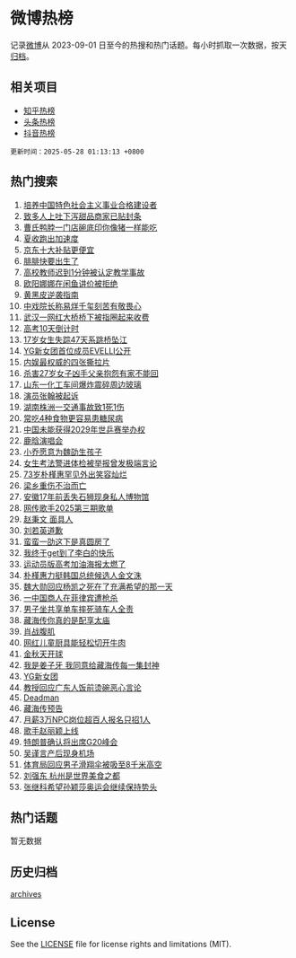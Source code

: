 # 微博热榜

记录[微博](https://www.weibo.com)从 2023-09-01 日至今的热搜和热门话题。每小时抓取一次数据，按天[归档](archives)。

## 相关项目

- [知乎热榜](https://github.com/hotarchive/zhihu)
- [头条热榜](https://github.com/hotarchive/toutiao)
- [抖音热榜](https://github.com/hotarchive/douyin)


`更新时间：2025-05-28 01:13:13 +0800`

## 热门搜索

1. [培养中国特色社会主义事业合格建设者](https://m.weibo.cn/search?containerid=100103type%3D1%26t%3D10%26q%3D%23%E5%9F%B9%E5%85%BB%E4%B8%AD%E5%9B%BD%E7%89%B9%E8%89%B2%E7%A4%BE%E4%BC%9A%E4%B8%BB%E4%B9%89%E4%BA%8B%E4%B8%9A%E5%90%88%E6%A0%BC%E5%BB%BA%E8%AE%BE%E8%80%85%23&stream_entry_id=51&isnewpage=1&extparam=seat%3D1%26c_type%3D51%26cate%3D10103%26q%3D%2523%25E5%259F%25B9%25E5%2585%25BB%25E4%25B8%25AD%25E5%259B%25BD%25E7%2589%25B9%25E8%2589%25B2%25E7%25A4%25BE%25E4%25BC%259A%25E4%25B8%25BB%25E4%25B9%2589%25E4%25BA%258B%25E4%25B8%259A%25E5%2590%2588%25E6%25A0%25BC%25E5%25BB%25BA%25E8%25AE%25BE%25E8%2580%2585%2523%26filter_type%3Drealtimehot%26pos%3D0%26stream_entry_id%3D51%26dgr%3D0%26display_time%3D1748365992%26pre_seqid%3D1748365992062031119926)
1. [致多人上吐下泻甜品商家已贴封条](https://m.weibo.cn/search?containerid=100103type%3D1%26t%3D10%26q%3D%23%E8%87%B4%E5%A4%9A%E4%BA%BA%E4%B8%8A%E5%90%90%E4%B8%8B%E6%B3%BB%E7%94%9C%E5%93%81%E5%95%86%E5%AE%B6%E5%B7%B2%E8%B4%B4%E5%B0%81%E6%9D%A1%23&stream_entry_id=31&isnewpage=1&extparam=seat%3D1%26lcate%3D5001%26filter_type%3Drealtimehot%26q%3D%2523%25E8%2587%25B4%25E5%25A4%259A%25E4%25BA%25BA%25E4%25B8%258A%25E5%2590%2590%25E4%25B8%258B%25E6%25B3%25BB%25E7%2594%259C%25E5%2593%2581%25E5%2595%2586%25E5%25AE%25B6%25E5%25B7%25B2%25E8%25B4%25B4%25E5%25B0%2581%25E6%259D%25A1%2523%26dgr%3D0%26pos%3D0%26cate%3D5001%26stream_entry_id%3D31%26band_rank%3D1%26c_type%3D31%26realpos%3D1%26flag%3D2%26display_time%3D1748365992%26pre_seqid%3D1748365992062031119926)
1. [曹氏鸭脖一门店碗底印你像猪一样能吃](https://m.weibo.cn/search?containerid=100103type%3D1%26t%3D10%26q%3D%23%E6%9B%B9%E6%B0%8F%E9%B8%AD%E8%84%96%E4%B8%80%E9%97%A8%E5%BA%97%E7%A2%97%E5%BA%95%E5%8D%B0%E4%BD%A0%E5%83%8F%E7%8C%AA%E4%B8%80%E6%A0%B7%E8%83%BD%E5%90%83%23&stream_entry_id=31&isnewpage=1&extparam=seat%3D1%26lcate%3D5001%26filter_type%3Drealtimehot%26q%3D%2523%25E6%259B%25B9%25E6%25B0%258F%25E9%25B8%25AD%25E8%2584%2596%25E4%25B8%2580%25E9%2597%25A8%25E5%25BA%2597%25E7%25A2%2597%25E5%25BA%2595%25E5%258D%25B0%25E4%25BD%25A0%25E5%2583%258F%25E7%258C%25AA%25E4%25B8%2580%25E6%25A0%25B7%25E8%2583%25BD%25E5%2590%2583%2523%26dgr%3D0%26pos%3D1%26cate%3D5001%26stream_entry_id%3D31%26band_rank%3D2%26c_type%3D31%26realpos%3D2%26flag%3D2%26display_time%3D1748365992%26pre_seqid%3D1748365992062031119926)
1. [夏收跑出加速度](https://m.weibo.cn/search?containerid=100103type%3D1%26t%3D10%26q%3D%23%E5%A4%8F%E6%94%B6%E8%B7%91%E5%87%BA%E5%8A%A0%E9%80%9F%E5%BA%A6%23&stream_entry_id=31&isnewpage=1&extparam=seat%3D1%26lcate%3D5001%26filter_type%3Drealtimehot%26q%3D%2523%25E5%25A4%258F%25E6%2594%25B6%25E8%25B7%2591%25E5%2587%25BA%25E5%258A%25A0%25E9%2580%259F%25E5%25BA%25A6%2523%26dgr%3D0%26pos%3D2%26cate%3D5001%26stream_entry_id%3D31%26band_rank%3D3%26c_type%3D31%26realpos%3D3%26flag%3D0%26display_time%3D1748365992%26pre_seqid%3D1748365992062031119926)
1. [京东十大补贴更便宜](https://m.weibo.cn/search?containerid=100103type%3D1%26t%3D10%26q%3D%23%E4%BA%AC%E4%B8%9C%E5%8D%81%E5%A4%A7%E8%A1%A5%E8%B4%B4%E6%9B%B4%E4%BE%BF%E5%AE%9C%23&stream_entry_id=31&isnewpage=1&extparam=seat%3D1%26topic_ad%3D1%26lcate%3D5001%26filter_type%3Drealtimehot%26q%3D%2523%25E4%25BA%25AC%25E4%25B8%259C%25E5%258D%2581%25E5%25A4%25A7%25E8%25A1%25A5%25E8%25B4%25B4%25E6%259B%25B4%25E4%25BE%25BF%25E5%25AE%259C%2523%26dgr%3D0%26adid%3D287911%26cate%3D5001%26pos%3D3%26band_rank%3D4%26is_ad_pos%3D1%26stream_entry_id%3D31%26c_type%3D31%26display_time%3D1748365992%26pre_seqid%3D1748365992062031119926)
1. [腓腓快要出生了](https://m.weibo.cn/search?containerid=100103type%3D1%26t%3D10%26q%3D%E8%85%93%E8%85%93%E5%BF%AB%E8%A6%81%E5%87%BA%E7%94%9F%E4%BA%86&stream_entry_id=31&isnewpage=1&extparam=seat%3D1%26lcate%3D5001%26filter_type%3Drealtimehot%26q%3D%25E8%2585%2593%25E8%2585%2593%25E5%25BF%25AB%25E8%25A6%2581%25E5%2587%25BA%25E7%2594%259F%25E4%25BA%2586%26dgr%3D0%26pos%3D4%26cate%3D5001%26stream_entry_id%3D31%26band_rank%3D4%26c_type%3D31%26realpos%3D4%26flag%3D2%26display_time%3D1748365992%26pre_seqid%3D1748365992062031119926)
1. [高校教师迟到1分钟被认定教学事故](https://m.weibo.cn/search?containerid=100103type%3D1%26t%3D10%26q%3D%23%E9%AB%98%E6%A0%A1%E6%95%99%E5%B8%88%E8%BF%9F%E5%88%B01%E5%88%86%E9%92%9F%E8%A2%AB%E8%AE%A4%E5%AE%9A%E6%95%99%E5%AD%A6%E4%BA%8B%E6%95%85%23&stream_entry_id=31&isnewpage=1&extparam=seat%3D1%26lcate%3D5001%26filter_type%3Drealtimehot%26q%3D%2523%25E9%25AB%2598%25E6%25A0%25A1%25E6%2595%2599%25E5%25B8%2588%25E8%25BF%259F%25E5%2588%25B01%25E5%2588%2586%25E9%2592%259F%25E8%25A2%25AB%25E8%25AE%25A4%25E5%25AE%259A%25E6%2595%2599%25E5%25AD%25A6%25E4%25BA%258B%25E6%2595%2585%2523%26dgr%3D0%26pos%3D5%26cate%3D5001%26stream_entry_id%3D31%26band_rank%3D5%26c_type%3D31%26realpos%3D5%26flag%3D0%26display_time%3D1748365992%26pre_seqid%3D1748365992062031119926)
1. [欧阳娜娜在闲鱼讲价被拒绝](https://m.weibo.cn/search?containerid=100103type%3D1%26t%3D10%26q%3D%23%E6%AC%A7%E9%98%B3%E5%A8%9C%E5%A8%9C%E5%9C%A8%E9%97%B2%E9%B1%BC%E8%AE%B2%E4%BB%B7%E8%A2%AB%E6%8B%92%E7%BB%9D%23&stream_entry_id=31&isnewpage=1&extparam=seat%3D1%26lcate%3D5001%26filter_type%3Drealtimehot%26q%3D%2523%25E6%25AC%25A7%25E9%2598%25B3%25E5%25A8%259C%25E5%25A8%259C%25E5%259C%25A8%25E9%2597%25B2%25E9%25B1%25BC%25E8%25AE%25B2%25E4%25BB%25B7%25E8%25A2%25AB%25E6%258B%2592%25E7%25BB%259D%2523%26dgr%3D0%26pos%3D6%26cate%3D5001%26stream_entry_id%3D31%26band_rank%3D6%26c_type%3D31%26realpos%3D6%26flag%3D2%26display_time%3D1748365992%26pre_seqid%3D1748365992062031119926)
1. [黄黑皮逆袭指南](https://m.weibo.cn/search?containerid=100103type%3D1%26t%3D10%26q%3D%23%E9%BB%84%E9%BB%91%E7%9A%AE%E9%80%86%E8%A2%AD%E6%8C%87%E5%8D%97%23&stream_entry_id=31&isnewpage=1&extparam=seat%3D1%26topic_ad%3D1%26lcate%3D5001%26filter_type%3Drealtimehot%26q%3D%2523%25E9%25BB%2584%25E9%25BB%2591%25E7%259A%25AE%25E9%2580%2586%25E8%25A2%25AD%25E6%258C%2587%25E5%258D%2597%2523%26dgr%3D0%26adid%3D287836%26cate%3D5001%26pos%3D7%26band_rank%3D7%26is_ad_pos%3D1%26stream_entry_id%3D31%26c_type%3D31%26display_time%3D1748365992%26pre_seqid%3D1748365992062031119926)
1. [中戏院长称易烊千玺刻苦有敬畏心](https://m.weibo.cn/search?containerid=100103type%3D1%26t%3D10%26q%3D%23%E4%B8%AD%E6%88%8F%E9%99%A2%E9%95%BF%E7%A7%B0%E6%98%93%E7%83%8A%E5%8D%83%E7%8E%BA%E5%88%BB%E8%8B%A6%E6%9C%89%E6%95%AC%E7%95%8F%E5%BF%83%23&stream_entry_id=31&isnewpage=1&extparam=seat%3D1%26lcate%3D5001%26filter_type%3Drealtimehot%26q%3D%2523%25E4%25B8%25AD%25E6%2588%258F%25E9%2599%25A2%25E9%2595%25BF%25E7%25A7%25B0%25E6%2598%2593%25E7%2583%258A%25E5%258D%2583%25E7%258E%25BA%25E5%2588%25BB%25E8%258B%25A6%25E6%259C%2589%25E6%2595%25AC%25E7%2595%258F%25E5%25BF%2583%2523%26dgr%3D0%26pos%3D8%26cate%3D5001%26stream_entry_id%3D31%26band_rank%3D7%26c_type%3D31%26realpos%3D7%26flag%3D2%26display_time%3D1748365992%26pre_seqid%3D1748365992062031119926)
1. [武汉一网红大桥桥下被指圈起来收费](https://m.weibo.cn/search?containerid=100103type%3D1%26t%3D10%26q%3D%23%E6%AD%A6%E6%B1%89%E4%B8%80%E7%BD%91%E7%BA%A2%E5%A4%A7%E6%A1%A5%E6%A1%A5%E4%B8%8B%E8%A2%AB%E6%8C%87%E5%9C%88%E8%B5%B7%E6%9D%A5%E6%94%B6%E8%B4%B9%23&stream_entry_id=31&isnewpage=1&extparam=seat%3D1%26lcate%3D5001%26filter_type%3Drealtimehot%26q%3D%2523%25E6%25AD%25A6%25E6%25B1%2589%25E4%25B8%2580%25E7%25BD%2591%25E7%25BA%25A2%25E5%25A4%25A7%25E6%25A1%25A5%25E6%25A1%25A5%25E4%25B8%258B%25E8%25A2%25AB%25E6%258C%2587%25E5%259C%2588%25E8%25B5%25B7%25E6%259D%25A5%25E6%2594%25B6%25E8%25B4%25B9%2523%26dgr%3D0%26pos%3D9%26cate%3D5001%26stream_entry_id%3D31%26band_rank%3D8%26c_type%3D31%26realpos%3D8%26flag%3D0%26display_time%3D1748365992%26pre_seqid%3D1748365992062031119926)
1. [高考10天倒计时](https://m.weibo.cn/search?containerid=100103type%3D1%26t%3D10%26q%3D%23%E9%AB%98%E8%80%8310%E5%A4%A9%E5%80%92%E8%AE%A1%E6%97%B6%23&stream_entry_id=31&isnewpage=1&extparam=seat%3D1%26lcate%3D5001%26filter_type%3Drealtimehot%26q%3D%2523%25E9%25AB%2598%25E8%2580%258310%25E5%25A4%25A9%25E5%2580%2592%25E8%25AE%25A1%25E6%2597%25B6%2523%26dgr%3D0%26pos%3D10%26cate%3D5001%26stream_entry_id%3D31%26band_rank%3D9%26c_type%3D31%26realpos%3D9%26flag%3D0%26display_time%3D1748365992%26pre_seqid%3D1748365992062031119926)
1. [17岁女生失踪47天系跳桥坠江](https://m.weibo.cn/search?containerid=100103type%3D1%26t%3D10%26q%3D%2317%E5%B2%81%E5%A5%B3%E7%94%9F%E5%A4%B1%E8%B8%AA47%E5%A4%A9%E7%B3%BB%E8%B7%B3%E6%A1%A5%E5%9D%A0%E6%B1%9F%23&stream_entry_id=31&isnewpage=1&extparam=seat%3D1%26lcate%3D5001%26filter_type%3Drealtimehot%26q%3D%252317%25E5%25B2%2581%25E5%25A5%25B3%25E7%2594%259F%25E5%25A4%25B1%25E8%25B8%25AA47%25E5%25A4%25A9%25E7%25B3%25BB%25E8%25B7%25B3%25E6%25A1%25A5%25E5%259D%25A0%25E6%25B1%259F%2523%26dgr%3D0%26pos%3D11%26cate%3D5001%26stream_entry_id%3D31%26band_rank%3D10%26c_type%3D31%26realpos%3D10%26flag%3D1%26display_time%3D1748365992%26pre_seqid%3D1748365992062031119926)
1. [YG新女团首位成员EVELLI公开](https://m.weibo.cn/search?containerid=100103type%3D1%26t%3D10%26q%3D%23YG%E6%96%B0%E5%A5%B3%E5%9B%A2%E9%A6%96%E4%BD%8D%E6%88%90%E5%91%98EVELLI%E5%85%AC%E5%BC%80%23&stream_entry_id=31&isnewpage=1&extparam=seat%3D1%26lcate%3D5001%26filter_type%3Drealtimehot%26q%3D%2523YG%25E6%2596%25B0%25E5%25A5%25B3%25E5%259B%25A2%25E9%25A6%2596%25E4%25BD%258D%25E6%2588%2590%25E5%2591%2598EVELLI%25E5%2585%25AC%25E5%25BC%2580%2523%26dgr%3D0%26pos%3D12%26cate%3D5001%26stream_entry_id%3D31%26band_rank%3D11%26c_type%3D31%26realpos%3D11%26flag%3D1%26display_time%3D1748365992%26pre_seqid%3D1748365992062031119926)
1. [内娱最权威的四张撕拉片](https://m.weibo.cn/search?containerid=100103type%3D1%26t%3D10%26q%3D%23%E5%86%85%E5%A8%B1%E6%9C%80%E6%9D%83%E5%A8%81%E7%9A%84%E5%9B%9B%E5%BC%A0%E6%92%95%E6%8B%89%E7%89%87%23&stream_entry_id=31&isnewpage=1&extparam=seat%3D1%26lcate%3D5001%26filter_type%3Drealtimehot%26q%3D%2523%25E5%2586%2585%25E5%25A8%25B1%25E6%259C%2580%25E6%259D%2583%25E5%25A8%2581%25E7%259A%2584%25E5%259B%259B%25E5%25BC%25A0%25E6%2592%2595%25E6%258B%2589%25E7%2589%2587%2523%26dgr%3D0%26pos%3D13%26cate%3D5001%26stream_entry_id%3D31%26band_rank%3D12%26c_type%3D31%26realpos%3D12%26flag%3D2%26display_time%3D1748365992%26pre_seqid%3D1748365992062031119926)
1. [杀害27岁女子凶手父亲抱怨有家不能回](https://m.weibo.cn/search?containerid=100103type%3D1%26t%3D10%26q%3D%23%E6%9D%80%E5%AE%B327%E5%B2%81%E5%A5%B3%E5%AD%90%E5%87%B6%E6%89%8B%E7%88%B6%E4%BA%B2%E6%8A%B1%E6%80%A8%E6%9C%89%E5%AE%B6%E4%B8%8D%E8%83%BD%E5%9B%9E%23&stream_entry_id=31&isnewpage=1&extparam=seat%3D1%26lcate%3D5001%26filter_type%3Drealtimehot%26q%3D%2523%25E6%259D%2580%25E5%25AE%25B327%25E5%25B2%2581%25E5%25A5%25B3%25E5%25AD%2590%25E5%2587%25B6%25E6%2589%258B%25E7%2588%25B6%25E4%25BA%25B2%25E6%258A%25B1%25E6%2580%25A8%25E6%259C%2589%25E5%25AE%25B6%25E4%25B8%258D%25E8%2583%25BD%25E5%259B%259E%2523%26dgr%3D0%26pos%3D14%26cate%3D5001%26stream_entry_id%3D31%26band_rank%3D13%26c_type%3D31%26realpos%3D13%26flag%3D0%26display_time%3D1748365992%26pre_seqid%3D1748365992062031119926)
1. [山东一化工车间爆炸震碎周边玻璃](https://m.weibo.cn/search?containerid=100103type%3D1%26t%3D10%26q%3D%23%E5%B1%B1%E4%B8%9C%E4%B8%80%E5%8C%96%E5%B7%A5%E8%BD%A6%E9%97%B4%E7%88%86%E7%82%B8%E9%9C%87%E7%A2%8E%E5%91%A8%E8%BE%B9%E7%8E%BB%E7%92%83%23&stream_entry_id=31&isnewpage=1&extparam=seat%3D1%26lcate%3D5001%26filter_type%3Drealtimehot%26q%3D%2523%25E5%25B1%25B1%25E4%25B8%259C%25E4%25B8%2580%25E5%258C%2596%25E5%25B7%25A5%25E8%25BD%25A6%25E9%2597%25B4%25E7%2588%2586%25E7%2582%25B8%25E9%259C%2587%25E7%25A2%258E%25E5%2591%25A8%25E8%25BE%25B9%25E7%258E%25BB%25E7%2592%2583%2523%26dgr%3D0%26pos%3D15%26cate%3D5001%26stream_entry_id%3D31%26band_rank%3D14%26c_type%3D31%26realpos%3D14%26flag%3D0%26display_time%3D1748365992%26pre_seqid%3D1748365992062031119926)
1. [演员张翰被起诉](https://m.weibo.cn/search?containerid=100103type%3D1%26t%3D10%26q%3D%23%E6%BC%94%E5%91%98%E5%BC%A0%E7%BF%B0%E8%A2%AB%E8%B5%B7%E8%AF%89%23&stream_entry_id=31&isnewpage=1&extparam=seat%3D1%26lcate%3D5001%26filter_type%3Drealtimehot%26q%3D%2523%25E6%25BC%2594%25E5%2591%2598%25E5%25BC%25A0%25E7%25BF%25B0%25E8%25A2%25AB%25E8%25B5%25B7%25E8%25AF%2589%2523%26dgr%3D0%26pos%3D16%26cate%3D5001%26stream_entry_id%3D31%26band_rank%3D15%26c_type%3D31%26realpos%3D15%26flag%3D2%26display_time%3D1748365992%26pre_seqid%3D1748365992062031119926)
1. [湖南株洲一交通事故致1死1伤](https://m.weibo.cn/search?containerid=100103type%3D1%26t%3D10%26q%3D%23%E6%B9%96%E5%8D%97%E6%A0%AA%E6%B4%B2%E4%B8%80%E4%BA%A4%E9%80%9A%E4%BA%8B%E6%95%85%E8%87%B41%E6%AD%BB1%E4%BC%A4%23&stream_entry_id=31&isnewpage=1&extparam=seat%3D1%26lcate%3D5001%26filter_type%3Drealtimehot%26q%3D%2523%25E6%25B9%2596%25E5%258D%2597%25E6%25A0%25AA%25E6%25B4%25B2%25E4%25B8%2580%25E4%25BA%25A4%25E9%2580%259A%25E4%25BA%258B%25E6%2595%2585%25E8%2587%25B41%25E6%25AD%25BB1%25E4%25BC%25A4%2523%26dgr%3D0%26pos%3D17%26cate%3D5001%26stream_entry_id%3D31%26band_rank%3D16%26c_type%3D31%26realpos%3D16%26flag%3D0%26display_time%3D1748365992%26pre_seqid%3D1748365992062031119926)
1. [常吃4种食物更容易患糖尿病](https://m.weibo.cn/search?containerid=100103type%3D1%26t%3D10%26q%3D%23%E5%B8%B8%E5%90%834%E7%A7%8D%E9%A3%9F%E7%89%A9%E6%9B%B4%E5%AE%B9%E6%98%93%E6%82%A3%E7%B3%96%E5%B0%BF%E7%97%85%23&stream_entry_id=31&isnewpage=1&extparam=seat%3D1%26lcate%3D5001%26filter_type%3Drealtimehot%26q%3D%2523%25E5%25B8%25B8%25E5%2590%25834%25E7%25A7%258D%25E9%25A3%259F%25E7%2589%25A9%25E6%259B%25B4%25E5%25AE%25B9%25E6%2598%2593%25E6%2582%25A3%25E7%25B3%2596%25E5%25B0%25BF%25E7%2597%2585%2523%26dgr%3D0%26pos%3D18%26cate%3D5001%26stream_entry_id%3D31%26band_rank%3D17%26c_type%3D31%26realpos%3D17%26flag%3D0%26display_time%3D1748365992%26pre_seqid%3D1748365992062031119926)
1. [中国未能获得2029年世乒赛举办权](https://m.weibo.cn/search?containerid=100103type%3D1%26t%3D10%26q%3D%23%E4%B8%AD%E5%9B%BD%E6%9C%AA%E8%83%BD%E8%8E%B7%E5%BE%972029%E5%B9%B4%E4%B8%96%E4%B9%92%E8%B5%9B%E4%B8%BE%E5%8A%9E%E6%9D%83%23&stream_entry_id=31&isnewpage=1&extparam=seat%3D1%26lcate%3D5001%26filter_type%3Drealtimehot%26q%3D%2523%25E4%25B8%25AD%25E5%259B%25BD%25E6%259C%25AA%25E8%2583%25BD%25E8%258E%25B7%25E5%25BE%25972029%25E5%25B9%25B4%25E4%25B8%2596%25E4%25B9%2592%25E8%25B5%259B%25E4%25B8%25BE%25E5%258A%259E%25E6%259D%2583%2523%26dgr%3D0%26pos%3D19%26cate%3D5001%26stream_entry_id%3D31%26band_rank%3D18%26c_type%3D31%26realpos%3D18%26flag%3D0%26display_time%3D1748365992%26pre_seqid%3D1748365992062031119926)
1. [鹿晗演唱会](https://m.weibo.cn/search?containerid=100103type%3D1%26t%3D10%26q%3D%23%E9%B9%BF%E6%99%97%E6%BC%94%E5%94%B1%E4%BC%9A%23&stream_entry_id=31&isnewpage=1&extparam=seat%3D1%26lcate%3D5001%26filter_type%3Drealtimehot%26q%3D%2523%25E9%25B9%25BF%25E6%2599%2597%25E6%25BC%2594%25E5%2594%25B1%25E4%25BC%259A%2523%26dgr%3D0%26pos%3D20%26cate%3D5001%26stream_entry_id%3D31%26band_rank%3D19%26c_type%3D31%26realpos%3D19%26flag%3D0%26display_time%3D1748365992%26pre_seqid%3D1748365992062031119926)
1. [小乔愿意为魏劭生孩子](https://m.weibo.cn/search?containerid=100103type%3D1%26t%3D10%26q%3D%23%E5%B0%8F%E4%B9%94%E6%84%BF%E6%84%8F%E4%B8%BA%E9%AD%8F%E5%8A%AD%E7%94%9F%E5%AD%A9%E5%AD%90%23&stream_entry_id=31&isnewpage=1&extparam=seat%3D1%26lcate%3D5001%26filter_type%3Drealtimehot%26q%3D%2523%25E5%25B0%258F%25E4%25B9%2594%25E6%2584%25BF%25E6%2584%258F%25E4%25B8%25BA%25E9%25AD%258F%25E5%258A%25AD%25E7%2594%259F%25E5%25AD%25A9%25E5%25AD%2590%2523%26dgr%3D0%26pos%3D21%26cate%3D5001%26stream_entry_id%3D31%26band_rank%3D20%26c_type%3D31%26realpos%3D20%26flag%3D0%26display_time%3D1748365992%26pre_seqid%3D1748365992062031119926)
1. [女生考法警进体检被举报曾发极端言论](https://m.weibo.cn/search?containerid=100103type%3D1%26t%3D10%26q%3D%23%E5%A5%B3%E7%94%9F%E8%80%83%E6%B3%95%E8%AD%A6%E8%BF%9B%E4%BD%93%E6%A3%80%E8%A2%AB%E4%B8%BE%E6%8A%A5%E6%9B%BE%E5%8F%91%E6%9E%81%E7%AB%AF%E8%A8%80%E8%AE%BA%23&stream_entry_id=31&isnewpage=1&extparam=seat%3D1%26lcate%3D5001%26filter_type%3Drealtimehot%26q%3D%2523%25E5%25A5%25B3%25E7%2594%259F%25E8%2580%2583%25E6%25B3%2595%25E8%25AD%25A6%25E8%25BF%259B%25E4%25BD%2593%25E6%25A3%2580%25E8%25A2%25AB%25E4%25B8%25BE%25E6%258A%25A5%25E6%259B%25BE%25E5%258F%2591%25E6%259E%2581%25E7%25AB%25AF%25E8%25A8%2580%25E8%25AE%25BA%2523%26dgr%3D0%26pos%3D22%26cate%3D5001%26stream_entry_id%3D31%26band_rank%3D21%26c_type%3D31%26realpos%3D21%26flag%3D0%26display_time%3D1748365992%26pre_seqid%3D1748365992062031119926)
1. [73岁朴槿惠罕见外出笑容灿烂](https://m.weibo.cn/search?containerid=100103type%3D1%26t%3D10%26q%3D%2373%E5%B2%81%E6%9C%B4%E6%A7%BF%E6%83%A0%E7%BD%95%E8%A7%81%E5%A4%96%E5%87%BA%E7%AC%91%E5%AE%B9%E7%81%BF%E7%83%82%23&stream_entry_id=31&isnewpage=1&extparam=seat%3D1%26lcate%3D5001%26filter_type%3Drealtimehot%26q%3D%252373%25E5%25B2%2581%25E6%259C%25B4%25E6%25A7%25BF%25E6%2583%25A0%25E7%25BD%2595%25E8%25A7%2581%25E5%25A4%2596%25E5%2587%25BA%25E7%25AC%2591%25E5%25AE%25B9%25E7%2581%25BF%25E7%2583%2582%2523%26dgr%3D0%26pos%3D23%26cate%3D5001%26stream_entry_id%3D31%26band_rank%3D22%26c_type%3D31%26realpos%3D22%26flag%3D1%26display_time%3D1748365992%26pre_seqid%3D1748365992062031119926)
1. [梁乡重伤不治而亡](https://m.weibo.cn/search?containerid=100103type%3D1%26t%3D10%26q%3D%23%E6%A2%81%E4%B9%A1%E9%87%8D%E4%BC%A4%E4%B8%8D%E6%B2%BB%E8%80%8C%E4%BA%A1%23&stream_entry_id=31&isnewpage=1&extparam=seat%3D1%26lcate%3D5001%26filter_type%3Drealtimehot%26q%3D%2523%25E6%25A2%2581%25E4%25B9%25A1%25E9%2587%258D%25E4%25BC%25A4%25E4%25B8%258D%25E6%25B2%25BB%25E8%2580%258C%25E4%25BA%25A1%2523%26dgr%3D0%26pos%3D24%26cate%3D5001%26stream_entry_id%3D31%26band_rank%3D23%26c_type%3D31%26realpos%3D23%26flag%3D0%26display_time%3D1748365992%26pre_seqid%3D1748365992062031119926)
1. [安徽17年前丢失石狮现身私人博物馆](https://m.weibo.cn/search?containerid=100103type%3D1%26t%3D10%26q%3D%23%E5%AE%89%E5%BE%BD17%E5%B9%B4%E5%89%8D%E4%B8%A2%E5%A4%B1%E7%9F%B3%E7%8B%AE%E7%8E%B0%E8%BA%AB%E7%A7%81%E4%BA%BA%E5%8D%9A%E7%89%A9%E9%A6%86%23&stream_entry_id=31&isnewpage=1&extparam=seat%3D1%26lcate%3D5001%26filter_type%3Drealtimehot%26q%3D%2523%25E5%25AE%2589%25E5%25BE%25BD17%25E5%25B9%25B4%25E5%2589%258D%25E4%25B8%25A2%25E5%25A4%25B1%25E7%259F%25B3%25E7%258B%25AE%25E7%258E%25B0%25E8%25BA%25AB%25E7%25A7%2581%25E4%25BA%25BA%25E5%258D%259A%25E7%2589%25A9%25E9%25A6%2586%2523%26dgr%3D0%26pos%3D25%26cate%3D5001%26stream_entry_id%3D31%26band_rank%3D24%26c_type%3D31%26realpos%3D24%26flag%3D0%26display_time%3D1748365992%26pre_seqid%3D1748365992062031119926)
1. [网传歌手2025第三期歌单](https://m.weibo.cn/search?containerid=100103type%3D1%26t%3D10%26q%3D%23%E7%BD%91%E4%BC%A0%E6%AD%8C%E6%89%8B2025%E7%AC%AC%E4%B8%89%E6%9C%9F%E6%AD%8C%E5%8D%95%23&stream_entry_id=31&isnewpage=1&extparam=seat%3D1%26lcate%3D5001%26filter_type%3Drealtimehot%26q%3D%2523%25E7%25BD%2591%25E4%25BC%25A0%25E6%25AD%258C%25E6%2589%258B2025%25E7%25AC%25AC%25E4%25B8%2589%25E6%259C%259F%25E6%25AD%258C%25E5%258D%2595%2523%26dgr%3D0%26pos%3D26%26cate%3D5001%26stream_entry_id%3D31%26band_rank%3D25%26c_type%3D31%26realpos%3D25%26flag%3D0%26display_time%3D1748365992%26pre_seqid%3D1748365992062031119926)
1. [赵秉文 面具人](https://m.weibo.cn/search?containerid=100103type%3D1%26t%3D10%26q%3D%E8%B5%B5%E7%A7%89%E6%96%87+%E9%9D%A2%E5%85%B7%E4%BA%BA&stream_entry_id=31&isnewpage=1&extparam=seat%3D1%26lcate%3D5001%26filter_type%3Drealtimehot%26q%3D%25E8%25B5%25B5%25E7%25A7%2589%25E6%2596%2587%2520%25E9%259D%25A2%25E5%2585%25B7%25E4%25BA%25BA%26dgr%3D0%26pos%3D27%26cate%3D5001%26stream_entry_id%3D31%26band_rank%3D26%26c_type%3D31%26realpos%3D26%26flag%3D0%26display_time%3D1748365992%26pre_seqid%3D1748365992062031119926)
1. [刘若英道歉](https://m.weibo.cn/search?containerid=100103type%3D1%26t%3D10%26q%3D%23%E5%88%98%E8%8B%A5%E8%8B%B1%E9%81%93%E6%AD%89%23&stream_entry_id=31&isnewpage=1&extparam=seat%3D1%26lcate%3D5001%26filter_type%3Drealtimehot%26q%3D%2523%25E5%2588%2598%25E8%258B%25A5%25E8%258B%25B1%25E9%2581%2593%25E6%25AD%2589%2523%26dgr%3D0%26pos%3D28%26cate%3D5001%26stream_entry_id%3D31%26band_rank%3D27%26c_type%3D31%26realpos%3D27%26flag%3D0%26display_time%3D1748365992%26pre_seqid%3D1748365992062031119926)
1. [蛮蛮一劭这下是真圆房了](https://m.weibo.cn/search?containerid=100103type%3D1%26t%3D10%26q%3D%23%E8%9B%AE%E8%9B%AE%E4%B8%80%E5%8A%AD%E8%BF%99%E4%B8%8B%E6%98%AF%E7%9C%9F%E5%9C%86%E6%88%BF%E4%BA%86%23&stream_entry_id=31&isnewpage=1&extparam=seat%3D1%26lcate%3D5001%26filter_type%3Drealtimehot%26q%3D%2523%25E8%259B%25AE%25E8%259B%25AE%25E4%25B8%2580%25E5%258A%25AD%25E8%25BF%2599%25E4%25B8%258B%25E6%2598%25AF%25E7%259C%259F%25E5%259C%2586%25E6%2588%25BF%25E4%25BA%2586%2523%26dgr%3D0%26pos%3D29%26cate%3D5001%26stream_entry_id%3D31%26band_rank%3D28%26c_type%3D31%26realpos%3D28%26flag%3D0%26display_time%3D1748365992%26pre_seqid%3D1748365992062031119926)
1. [我终于get到了李白的快乐](https://m.weibo.cn/search?containerid=100103type%3D1%26t%3D10%26q%3D%E6%88%91%E7%BB%88%E4%BA%8Eget%E5%88%B0%E4%BA%86%E6%9D%8E%E7%99%BD%E7%9A%84%E5%BF%AB%E4%B9%90&stream_entry_id=31&isnewpage=1&extparam=seat%3D1%26lcate%3D5001%26filter_type%3Drealtimehot%26q%3D%25E6%2588%2591%25E7%25BB%2588%25E4%25BA%258Eget%25E5%2588%25B0%25E4%25BA%2586%25E6%259D%258E%25E7%2599%25BD%25E7%259A%2584%25E5%25BF%25AB%25E4%25B9%2590%26dgr%3D0%26pos%3D30%26cate%3D5001%26stream_entry_id%3D31%26band_rank%3D29%26c_type%3D31%26realpos%3D29%26flag%3D1%26display_time%3D1748365992%26pre_seqid%3D1748365992062031119926)
1. [运动员版高考加油海报太燃了](https://m.weibo.cn/search?containerid=100103type%3D1%26t%3D10%26q%3D%23%E8%BF%90%E5%8A%A8%E5%91%98%E7%89%88%E9%AB%98%E8%80%83%E5%8A%A0%E6%B2%B9%E6%B5%B7%E6%8A%A5%E5%A4%AA%E7%87%83%E4%BA%86%23&stream_entry_id=31&isnewpage=1&extparam=seat%3D1%26lcate%3D5001%26filter_type%3Drealtimehot%26q%3D%2523%25E8%25BF%2590%25E5%258A%25A8%25E5%2591%2598%25E7%2589%2588%25E9%25AB%2598%25E8%2580%2583%25E5%258A%25A0%25E6%25B2%25B9%25E6%25B5%25B7%25E6%258A%25A5%25E5%25A4%25AA%25E7%2587%2583%25E4%25BA%2586%2523%26dgr%3D0%26pos%3D31%26cate%3D5001%26stream_entry_id%3D31%26band_rank%3D30%26c_type%3D31%26realpos%3D30%26flag%3D0%26display_time%3D1748365992%26pre_seqid%3D1748365992062031119926)
1. [朴槿惠力挺韩国总统候选人金文洙](https://m.weibo.cn/search?containerid=100103type%3D1%26t%3D10%26q%3D%23%E6%9C%B4%E6%A7%BF%E6%83%A0%E5%8A%9B%E6%8C%BA%E9%9F%A9%E5%9B%BD%E6%80%BB%E7%BB%9F%E5%80%99%E9%80%89%E4%BA%BA%E9%87%91%E6%96%87%E6%B4%99%23&stream_entry_id=31&isnewpage=1&extparam=seat%3D1%26lcate%3D5001%26filter_type%3Drealtimehot%26q%3D%2523%25E6%259C%25B4%25E6%25A7%25BF%25E6%2583%25A0%25E5%258A%259B%25E6%258C%25BA%25E9%259F%25A9%25E5%259B%25BD%25E6%2580%25BB%25E7%25BB%259F%25E5%2580%2599%25E9%2580%2589%25E4%25BA%25BA%25E9%2587%2591%25E6%2596%2587%25E6%25B4%2599%2523%26dgr%3D0%26pos%3D32%26cate%3D5001%26stream_entry_id%3D31%26band_rank%3D31%26c_type%3D31%26realpos%3D31%26flag%3D0%26display_time%3D1748365992%26pre_seqid%3D1748365992062031119926)
1. [魏大勋回应杨凯之死在了充满希望的那一天](https://m.weibo.cn/search?containerid=100103type%3D1%26t%3D10%26q%3D%23%E9%AD%8F%E5%A4%A7%E5%8B%8B%E5%9B%9E%E5%BA%94%E6%9D%A8%E5%87%AF%E4%B9%8B%E6%AD%BB%E5%9C%A8%E4%BA%86%E5%85%85%E6%BB%A1%E5%B8%8C%E6%9C%9B%E7%9A%84%E9%82%A3%E4%B8%80%E5%A4%A9%23&stream_entry_id=31&isnewpage=1&extparam=seat%3D1%26lcate%3D5001%26filter_type%3Drealtimehot%26q%3D%2523%25E9%25AD%258F%25E5%25A4%25A7%25E5%258B%258B%25E5%259B%259E%25E5%25BA%2594%25E6%259D%25A8%25E5%2587%25AF%25E4%25B9%258B%25E6%25AD%25BB%25E5%259C%25A8%25E4%25BA%2586%25E5%2585%2585%25E6%25BB%25A1%25E5%25B8%258C%25E6%259C%259B%25E7%259A%2584%25E9%2582%25A3%25E4%25B8%2580%25E5%25A4%25A9%2523%26dgr%3D0%26pos%3D33%26cate%3D5001%26stream_entry_id%3D31%26band_rank%3D32%26c_type%3D31%26realpos%3D32%26flag%3D1%26display_time%3D1748365992%26pre_seqid%3D1748365992062031119926)
1. [一中国商人在菲律宾遭枪杀](https://m.weibo.cn/search?containerid=100103type%3D1%26t%3D10%26q%3D%23%E4%B8%80%E4%B8%AD%E5%9B%BD%E5%95%86%E4%BA%BA%E5%9C%A8%E8%8F%B2%E5%BE%8B%E5%AE%BE%E9%81%AD%E6%9E%AA%E6%9D%80%23&stream_entry_id=31&isnewpage=1&extparam=seat%3D1%26lcate%3D5001%26filter_type%3Drealtimehot%26q%3D%2523%25E4%25B8%2580%25E4%25B8%25AD%25E5%259B%25BD%25E5%2595%2586%25E4%25BA%25BA%25E5%259C%25A8%25E8%258F%25B2%25E5%25BE%258B%25E5%25AE%25BE%25E9%2581%25AD%25E6%259E%25AA%25E6%259D%2580%2523%26dgr%3D0%26pos%3D34%26cate%3D5001%26stream_entry_id%3D31%26band_rank%3D33%26c_type%3D31%26realpos%3D33%26flag%3D1%26display_time%3D1748365992%26pre_seqid%3D1748365992062031119926)
1. [男子坐共享单车摔死骑车人全责](https://m.weibo.cn/search?containerid=100103type%3D1%26t%3D10%26q%3D%23%E7%94%B7%E5%AD%90%E5%9D%90%E5%85%B1%E4%BA%AB%E5%8D%95%E8%BD%A6%E6%91%94%E6%AD%BB%E9%AA%91%E8%BD%A6%E4%BA%BA%E5%85%A8%E8%B4%A3%23&stream_entry_id=31&isnewpage=1&extparam=seat%3D1%26lcate%3D5001%26filter_type%3Drealtimehot%26q%3D%2523%25E7%2594%25B7%25E5%25AD%2590%25E5%259D%2590%25E5%2585%25B1%25E4%25BA%25AB%25E5%258D%2595%25E8%25BD%25A6%25E6%2591%2594%25E6%25AD%25BB%25E9%25AA%2591%25E8%25BD%25A6%25E4%25BA%25BA%25E5%2585%25A8%25E8%25B4%25A3%2523%26dgr%3D0%26pos%3D35%26cate%3D5001%26stream_entry_id%3D31%26band_rank%3D34%26c_type%3D31%26realpos%3D34%26flag%3D0%26display_time%3D1748365992%26pre_seqid%3D1748365992062031119926)
1. [藏海传你真的是配享太庙](https://m.weibo.cn/search?containerid=100103type%3D1%26t%3D10%26q%3D%23%E8%97%8F%E6%B5%B7%E4%BC%A0%E4%BD%A0%E7%9C%9F%E7%9A%84%E6%98%AF%E9%85%8D%E4%BA%AB%E5%A4%AA%E5%BA%99%23&stream_entry_id=31&isnewpage=1&extparam=seat%3D1%26lcate%3D5001%26filter_type%3Drealtimehot%26q%3D%2523%25E8%2597%258F%25E6%25B5%25B7%25E4%25BC%25A0%25E4%25BD%25A0%25E7%259C%259F%25E7%259A%2584%25E6%2598%25AF%25E9%2585%258D%25E4%25BA%25AB%25E5%25A4%25AA%25E5%25BA%2599%2523%26dgr%3D0%26pos%3D36%26cate%3D5001%26stream_entry_id%3D31%26band_rank%3D35%26c_type%3D31%26realpos%3D35%26flag%3D0%26display_time%3D1748365992%26pre_seqid%3D1748365992062031119926)
1. [肖战腹肌](https://m.weibo.cn/search?containerid=100103type%3D1%26t%3D10%26q%3D%E8%82%96%E6%88%98%E8%85%B9%E8%82%8C&stream_entry_id=31&isnewpage=1&extparam=seat%3D1%26lcate%3D5001%26filter_type%3Drealtimehot%26q%3D%25E8%2582%2596%25E6%2588%2598%25E8%2585%25B9%25E8%2582%258C%26dgr%3D0%26pos%3D37%26cate%3D5001%26stream_entry_id%3D31%26band_rank%3D36%26c_type%3D31%26realpos%3D36%26flag%3D0%26display_time%3D1748365992%26pre_seqid%3D1748365992062031119926)
1. [网红儿童厨具能轻松切开牛肉](https://m.weibo.cn/search?containerid=100103type%3D1%26t%3D10%26q%3D%23%E7%BD%91%E7%BA%A2%E5%84%BF%E7%AB%A5%E5%8E%A8%E5%85%B7%E8%83%BD%E8%BD%BB%E6%9D%BE%E5%88%87%E5%BC%80%E7%89%9B%E8%82%89%23&stream_entry_id=31&isnewpage=1&extparam=seat%3D1%26lcate%3D5001%26filter_type%3Drealtimehot%26q%3D%2523%25E7%25BD%2591%25E7%25BA%25A2%25E5%2584%25BF%25E7%25AB%25A5%25E5%258E%25A8%25E5%2585%25B7%25E8%2583%25BD%25E8%25BD%25BB%25E6%259D%25BE%25E5%2588%2587%25E5%25BC%2580%25E7%2589%259B%25E8%2582%2589%2523%26dgr%3D0%26pos%3D38%26cate%3D5001%26stream_entry_id%3D31%26band_rank%3D37%26c_type%3D31%26realpos%3D37%26flag%3D0%26display_time%3D1748365992%26pre_seqid%3D1748365992062031119926)
1. [金秋天开球](https://m.weibo.cn/search?containerid=100103type%3D1%26t%3D10%26q%3D%23%E9%87%91%E7%A7%8B%E5%A4%A9%E5%BC%80%E7%90%83%23&stream_entry_id=31&isnewpage=1&extparam=seat%3D1%26lcate%3D5001%26filter_type%3Drealtimehot%26q%3D%2523%25E9%2587%2591%25E7%25A7%258B%25E5%25A4%25A9%25E5%25BC%2580%25E7%2590%2583%2523%26dgr%3D0%26pos%3D39%26cate%3D5001%26stream_entry_id%3D31%26band_rank%3D38%26c_type%3D31%26realpos%3D38%26flag%3D1%26display_time%3D1748365992%26pre_seqid%3D1748365992062031119926)
1. [我是姜子牙 我同意给藏海传每一集封神](https://m.weibo.cn/search?containerid=100103type%3D1%26t%3D10%26q%3D%E6%88%91%E6%98%AF%E5%A7%9C%E5%AD%90%E7%89%99+%E6%88%91%E5%90%8C%E6%84%8F%E7%BB%99%E8%97%8F%E6%B5%B7%E4%BC%A0%E6%AF%8F%E4%B8%80%E9%9B%86%E5%B0%81%E7%A5%9E&stream_entry_id=31&isnewpage=1&extparam=seat%3D1%26lcate%3D5001%26filter_type%3Drealtimehot%26q%3D%25E6%2588%2591%25E6%2598%25AF%25E5%25A7%259C%25E5%25AD%2590%25E7%2589%2599%2520%25E6%2588%2591%25E5%2590%258C%25E6%2584%258F%25E7%25BB%2599%25E8%2597%258F%25E6%25B5%25B7%25E4%25BC%25A0%25E6%25AF%258F%25E4%25B8%2580%25E9%259B%2586%25E5%25B0%2581%25E7%25A5%259E%26dgr%3D0%26pos%3D40%26cate%3D5001%26stream_entry_id%3D31%26band_rank%3D39%26c_type%3D31%26realpos%3D39%26flag%3D0%26display_time%3D1748365992%26pre_seqid%3D1748365992062031119926)
1. [YG新女团](https://m.weibo.cn/search?containerid=100103type%3D1%26t%3D10%26q%3DYG%E6%96%B0%E5%A5%B3%E5%9B%A2&stream_entry_id=31&isnewpage=1&extparam=seat%3D1%26lcate%3D5001%26filter_type%3Drealtimehot%26q%3DYG%25E6%2596%25B0%25E5%25A5%25B3%25E5%259B%25A2%26dgr%3D0%26pos%3D41%26cate%3D5001%26stream_entry_id%3D31%26band_rank%3D40%26c_type%3D31%26realpos%3D40%26flag%3D0%26display_time%3D1748365992%26pre_seqid%3D1748365992062031119926)
1. [教授回应广东人饭前烫碗恶心言论](https://m.weibo.cn/search?containerid=100103type%3D1%26t%3D10%26q%3D%23%E6%95%99%E6%8E%88%E5%9B%9E%E5%BA%94%E5%B9%BF%E4%B8%9C%E4%BA%BA%E9%A5%AD%E5%89%8D%E7%83%AB%E7%A2%97%E6%81%B6%E5%BF%83%E8%A8%80%E8%AE%BA%23&stream_entry_id=31&isnewpage=1&extparam=seat%3D1%26lcate%3D5001%26filter_type%3Drealtimehot%26q%3D%2523%25E6%2595%2599%25E6%258E%2588%25E5%259B%259E%25E5%25BA%2594%25E5%25B9%25BF%25E4%25B8%259C%25E4%25BA%25BA%25E9%25A5%25AD%25E5%2589%258D%25E7%2583%25AB%25E7%25A2%2597%25E6%2581%25B6%25E5%25BF%2583%25E8%25A8%2580%25E8%25AE%25BA%2523%26dgr%3D0%26pos%3D42%26cate%3D5001%26stream_entry_id%3D31%26band_rank%3D41%26c_type%3D31%26realpos%3D41%26flag%3D0%26display_time%3D1748365992%26pre_seqid%3D1748365992062031119926)
1. [Deadman](https://m.weibo.cn/search?containerid=100103type%3D1%26t%3D10%26q%3D%23Deadman%23&stream_entry_id=31&isnewpage=1&extparam=seat%3D1%26lcate%3D5001%26filter_type%3Drealtimehot%26q%3D%2523Deadman%2523%26dgr%3D0%26pos%3D43%26cate%3D5001%26stream_entry_id%3D31%26band_rank%3D42%26c_type%3D31%26realpos%3D42%26flag%3D1%26display_time%3D1748365992%26pre_seqid%3D1748365992062031119926)
1. [藏海传预告](https://m.weibo.cn/search?containerid=100103type%3D1%26t%3D10%26q%3D%E8%97%8F%E6%B5%B7%E4%BC%A0%E9%A2%84%E5%91%8A&stream_entry_id=31&isnewpage=1&extparam=seat%3D1%26lcate%3D5001%26filter_type%3Drealtimehot%26q%3D%25E8%2597%258F%25E6%25B5%25B7%25E4%25BC%25A0%25E9%25A2%2584%25E5%2591%258A%26dgr%3D0%26pos%3D44%26cate%3D5001%26stream_entry_id%3D31%26band_rank%3D43%26c_type%3D31%26realpos%3D43%26flag%3D0%26display_time%3D1748365992%26pre_seqid%3D1748365992062031119926)
1. [月薪3万NPC岗位超百人报名只招1人](https://m.weibo.cn/search?containerid=100103type%3D1%26t%3D10%26q%3D%23%E6%9C%88%E8%96%AA3%E4%B8%87NPC%E5%B2%97%E4%BD%8D%E8%B6%85%E7%99%BE%E4%BA%BA%E6%8A%A5%E5%90%8D%E5%8F%AA%E6%8B%9B1%E4%BA%BA%23&stream_entry_id=31&isnewpage=1&extparam=seat%3D1%26lcate%3D5001%26filter_type%3Drealtimehot%26q%3D%2523%25E6%259C%2588%25E8%2596%25AA3%25E4%25B8%2587NPC%25E5%25B2%2597%25E4%25BD%258D%25E8%25B6%2585%25E7%2599%25BE%25E4%25BA%25BA%25E6%258A%25A5%25E5%2590%258D%25E5%258F%25AA%25E6%258B%259B1%25E4%25BA%25BA%2523%26dgr%3D0%26pos%3D45%26cate%3D5001%26stream_entry_id%3D31%26band_rank%3D44%26c_type%3D31%26realpos%3D44%26flag%3D0%26display_time%3D1748365992%26pre_seqid%3D1748365992062031119926)
1. [歌手赵丽颖上线](https://m.weibo.cn/search?containerid=100103type%3D1%26t%3D10%26q%3D%23%E6%AD%8C%E6%89%8B%E8%B5%B5%E4%B8%BD%E9%A2%96%E4%B8%8A%E7%BA%BF%23&stream_entry_id=31&isnewpage=1&extparam=seat%3D1%26lcate%3D5001%26filter_type%3Drealtimehot%26q%3D%2523%25E6%25AD%258C%25E6%2589%258B%25E8%25B5%25B5%25E4%25B8%25BD%25E9%25A2%2596%25E4%25B8%258A%25E7%25BA%25BF%2523%26dgr%3D0%26pos%3D46%26cate%3D5001%26stream_entry_id%3D31%26band_rank%3D45%26c_type%3D31%26realpos%3D45%26flag%3D0%26display_time%3D1748365992%26pre_seqid%3D1748365992062031119926)
1. [特朗普确认将出席G20峰会](https://m.weibo.cn/search?containerid=100103type%3D1%26t%3D10%26q%3D%23%E7%89%B9%E6%9C%97%E6%99%AE%E7%A1%AE%E8%AE%A4%E5%B0%86%E5%87%BA%E5%B8%ADG20%E5%B3%B0%E4%BC%9A%23&stream_entry_id=31&isnewpage=1&extparam=seat%3D1%26lcate%3D5001%26filter_type%3Drealtimehot%26q%3D%2523%25E7%2589%25B9%25E6%259C%2597%25E6%2599%25AE%25E7%25A1%25AE%25E8%25AE%25A4%25E5%25B0%2586%25E5%2587%25BA%25E5%25B8%25ADG20%25E5%25B3%25B0%25E4%25BC%259A%2523%26dgr%3D0%26pos%3D47%26cate%3D5001%26stream_entry_id%3D31%26band_rank%3D46%26c_type%3D31%26realpos%3D46%26flag%3D1%26display_time%3D1748365992%26pre_seqid%3D1748365992062031119926)
1. [吴谨言产后现身机场](https://m.weibo.cn/search?containerid=100103type%3D1%26t%3D10%26q%3D%23%E5%90%B4%E8%B0%A8%E8%A8%80%E4%BA%A7%E5%90%8E%E7%8E%B0%E8%BA%AB%E6%9C%BA%E5%9C%BA%23&stream_entry_id=31&isnewpage=1&extparam=seat%3D1%26lcate%3D5001%26filter_type%3Drealtimehot%26q%3D%2523%25E5%2590%25B4%25E8%25B0%25A8%25E8%25A8%2580%25E4%25BA%25A7%25E5%2590%258E%25E7%258E%25B0%25E8%25BA%25AB%25E6%259C%25BA%25E5%259C%25BA%2523%26dgr%3D0%26pos%3D48%26cate%3D5001%26stream_entry_id%3D31%26band_rank%3D47%26c_type%3D31%26realpos%3D47%26flag%3D0%26display_time%3D1748365992%26pre_seqid%3D1748365992062031119926)
1. [体育局回应男子滑翔伞被吸至8千米高空](https://m.weibo.cn/search?containerid=100103type%3D1%26t%3D10%26q%3D%23%E4%BD%93%E8%82%B2%E5%B1%80%E5%9B%9E%E5%BA%94%E7%94%B7%E5%AD%90%E6%BB%91%E7%BF%94%E4%BC%9E%E8%A2%AB%E5%90%B8%E8%87%B38%E5%8D%83%E7%B1%B3%E9%AB%98%E7%A9%BA%23&stream_entry_id=31&isnewpage=1&extparam=seat%3D1%26lcate%3D5001%26filter_type%3Drealtimehot%26q%3D%2523%25E4%25BD%2593%25E8%2582%25B2%25E5%25B1%2580%25E5%259B%259E%25E5%25BA%2594%25E7%2594%25B7%25E5%25AD%2590%25E6%25BB%2591%25E7%25BF%2594%25E4%25BC%259E%25E8%25A2%25AB%25E5%2590%25B8%25E8%2587%25B38%25E5%258D%2583%25E7%25B1%25B3%25E9%25AB%2598%25E7%25A9%25BA%2523%26dgr%3D0%26pos%3D49%26cate%3D5001%26stream_entry_id%3D31%26band_rank%3D48%26c_type%3D31%26realpos%3D48%26flag%3D1%26display_time%3D1748365992%26pre_seqid%3D1748365992062031119926)
1. [刘强东 杭州是世界美食之都](https://m.weibo.cn/search?containerid=100103type%3D1%26t%3D10%26q%3D%E5%88%98%E5%BC%BA%E4%B8%9C+%E6%9D%AD%E5%B7%9E%E6%98%AF%E4%B8%96%E7%95%8C%E7%BE%8E%E9%A3%9F%E4%B9%8B%E9%83%BD&stream_entry_id=31&isnewpage=1&extparam=seat%3D1%26lcate%3D5001%26filter_type%3Drealtimehot%26q%3D%25E5%2588%2598%25E5%25BC%25BA%25E4%25B8%259C%2520%25E6%259D%25AD%25E5%25B7%259E%25E6%2598%25AF%25E4%25B8%2596%25E7%2595%258C%25E7%25BE%258E%25E9%25A3%259F%25E4%25B9%258B%25E9%2583%25BD%26dgr%3D0%26pos%3D50%26cate%3D5001%26stream_entry_id%3D31%26band_rank%3D49%26c_type%3D31%26realpos%3D49%26flag%3D0%26display_time%3D1748365992%26pre_seqid%3D1748365992062031119926)
1. [张继科希望孙颖莎奥运会继续保持势头](https://m.weibo.cn/search?containerid=100103type%3D1%26t%3D10%26q%3D%23%E5%BC%A0%E7%BB%A7%E7%A7%91%E5%B8%8C%E6%9C%9B%E5%AD%99%E9%A2%96%E8%8E%8E%E5%A5%A5%E8%BF%90%E4%BC%9A%E7%BB%A7%E7%BB%AD%E4%BF%9D%E6%8C%81%E5%8A%BF%E5%A4%B4%23&stream_entry_id=31&isnewpage=1&extparam=seat%3D1%26lcate%3D5001%26filter_type%3Drealtimehot%26q%3D%2523%25E5%25BC%25A0%25E7%25BB%25A7%25E7%25A7%2591%25E5%25B8%258C%25E6%259C%259B%25E5%25AD%2599%25E9%25A2%2596%25E8%258E%258E%25E5%25A5%25A5%25E8%25BF%2590%25E4%25BC%259A%25E7%25BB%25A7%25E7%25BB%25AD%25E4%25BF%259D%25E6%258C%2581%25E5%258A%25BF%25E5%25A4%25B4%2523%26dgr%3D0%26pos%3D51%26cate%3D5001%26stream_entry_id%3D31%26band_rank%3D50%26c_type%3D31%26realpos%3D50%26flag%3D0%26display_time%3D1748365992%26pre_seqid%3D1748365992062031119926)

## 热门话题

暂无数据

## 历史归档

[archives](archives)

## License

See the [LICENSE](LICENSE) file for license rights and limitations (MIT).
